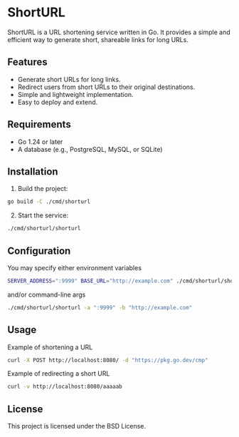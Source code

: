 # ShortURL

ShortURL is a URL shortening service written in Go. It provides a simple and efficient way to generate short, shareable links for long URLs.

## Features

- Generate short URLs for long links.
- Redirect users from short URLs to their original destinations.
- Simple and lightweight implementation.
- Easy to deploy and extend.

## Requirements

- Go 1.24 or later
- A database (e.g., PostgreSQL, MySQL, or SQLite)

## Installation

1. Build the project:
```bash
go build -C ./cmd/shorturl
```

2. Start the service:
```bash
./cmd/shorturl/shorturl
```

## Configuration

You may specify either environment variables
```bash
SERVER_ADDRESS=":9999" BASE_URL="http://example.com" ./cmd/shorturl/shorturl
```

and/or command-line args
```bash
./cmd/shorturl/shorturl -a ":9999" -b "http://example.com"
```

## Usage

Example of shortening a URL
```bash
curl -X POST http://localhost:8080/ -d "https://pkg.go.dev/cmp"
```

Example of redirecting a short URL
```bash
curl -v http://localhost:8080/aaaaab
```

## License

This project is licensed under the BSD License.
